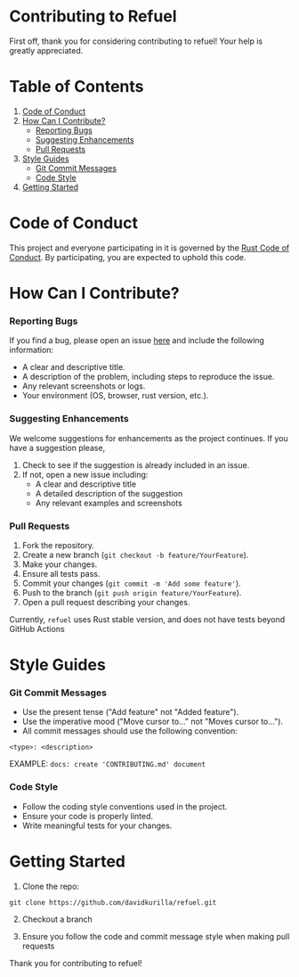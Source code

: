 # Contributing to Refuel

First off, thank you for considering contributing to refuel! Your help is greatly appreciated.

# Table of Contents

1. [Code of Conduct](#code-of-conduct)
2. [How Can I Contribute?](#how-can-i-contribute)
    - [Reporting Bugs](#reporting-bugs)
    - [Suggesting Enhancements](#suggesting-enhancements)
    - [Pull Requests](#pull-requests)
3. [Style Guides](#style-guides)
    - [Git Commit Messages](#git-commit-messages)
    - [Code Style](#code-style)
4. [Getting Started](#getting-started)


# Code of Conduct
This project and everyone participating in it is governed by the [Rust Code of Conduct](https://www.rust-lang.org/policies/code-of-conduct). By participating, you are expected to uphold this code. 

# How Can I Contribute?

### Reporting Bugs

If you find a bug, please open an issue [here](https://github.com/davidkurilla/refuel/issues) and include the following information:

- A clear and descriptive title.
- A description of the problem, including steps to reproduce the issue.
- Any relevant screenshots or logs.
- Your environment (OS, browser, rust version, etc.).

### Suggesting Enhancements

We welcome suggestions for enhancements as the project continues. If you have a suggestion please,
1. Check to see if the suggestion is already included in an issue.
2. If not, open a new issue including:
    - A clear and descriptive title
    - A detailed description of the suggestion
    - Any relevant examples and screenshots

### Pull Requests

1. Fork the repository.
2. Create a new branch (`git checkout -b feature/YourFeature`).
3. Make your changes.
4. Ensure all tests pass.
5. Commit your changes (`git commit -m 'Add some feature'`).
6. Push to the branch (`git push origin feature/YourFeature`).
7. Open a pull request describing your changes.

Currently, `refuel` uses Rust stable version, and does not have tests beyond GitHub Actions

# Style Guides

### Git Commit Messages

- Use the present tense ("Add feature" not "Added feature").
- Use the imperative mood ("Move cursor to..." not "Moves cursor to...").
- All commit messages should use the following convention:

`<type>: <description>`

EXAMPLE: 
`docs: create 'CONTRIBUTING.md' document` 

### Code Style

- Follow the coding style conventions used in the project.
- Ensure your code is properly linted.
- Write meaningful tests for your changes.

# Getting Started

1. Clone the repo: 

```shell
git clone https://github.com/davidkurilla/refuel.git
```

2. Checkout a branch

3. Ensure you follow the code and commit message style when making pull requests

Thank you for contributing to refuel!